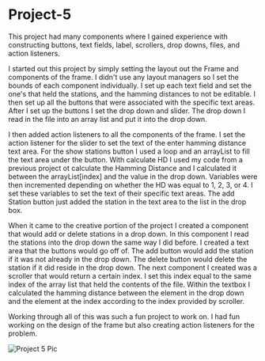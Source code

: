 # Project-5

This project had many components where I gained experience with constructing buttons, text fields, label, scrollers, drop downs, files, and action listeners. 

I started out this project by simply setting the layout out the Frame and components of the frame. I didn't use any layout managers so I set the bounds of each component individually. I set up each text field and set the one's that held the stations, and the hamming distances to not be editable. I then set up all the buttons that were associated with the specific text areas. After I set up the buttons I set the drop down and slider. The drop down I read in the file into an array list and  put it into the drop down. 

I then added action listeners to all the components of the frame. I set the action listener for the slider to set the text of the enter hamming distance text area. For the show stations button I used a loop and an arrayList to fill the text area under the button. With calculate HD I used my code from a previous project ot calculate the Hamming Distance and I calculated it between the arrayList[index] and the value in the drop down. Variables were then incremented depending on whether the HD was equal to 1, 2, 3, or 4. I set these variables to set the text of their specific text areas. The add Station button just added the station in the text area to the list in the drop box. 

When it came to the creative portion of the project I created a component that would add or delete stations in a drop down. In this component I read the stations into the drop down the same way I did before. I created a text area that the buttons would go off of. The add button would add the station if it was not already in the drop down. The delete button would delete the station if it did reside in the drop down. The next component I created was a scroller that would return a certain index. I set this index equal to the same index of the array list that held the contents of the file. Within the textbox I calculated the hamming distance between the element in the drop down and the element at the index according to the index provided by scroller. 

Working through all of this was such a fun project to work on. I had fun working on the design of the frame but also creating action listeners for the problem. 

![Project 5 Pic](https://github.com/Turcotte29/Lab10/blob/master/Project%205%20UML.png)
